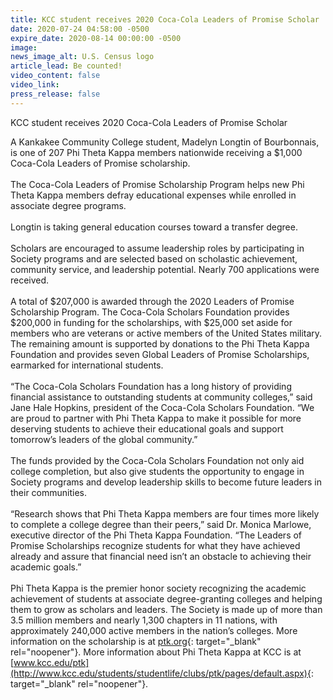 ```yaml
---
title: KCC student receives 2020 Coca-Cola Leaders of Promise Scholar
date: 2020-07-24 04:58:00 -0500
expire_date: 2020-08-14 00:00:00 -0500
image:
news_image_alt: U.S. Census logo
article_lead: Be counted!
video_content: false
video_link:
press_release: false
---
```


KCC student receives 2020 Coca-Cola Leaders of Promise Scholar&nbsp;

A Kankakee Community College student, Madelyn Longtin of Bourbonnais, is one of 207 Phi Theta Kappa members nationwide receiving a $1,000 Coca-Cola Leaders of Promise scholarship.&nbsp;<br><br>The Coca-Cola Leaders of Promise Scholarship Program helps new Phi Theta Kappa members defray educational expenses while enrolled in associate degree programs.&nbsp;<br><br>Longtin is taking general education courses toward a transfer degree.<br><br>Scholars are encouraged to assume leadership roles by participating in Society programs and are selected based on scholastic achievement, community service, and leadership potential. Nearly 700 applications were received.&nbsp;<br><br>A total of $207,000 is awarded through the 2020 Leaders of Promise Scholarship Program. The Coca-Cola Scholars Foundation provides $200,000 in funding for the scholarships, with $25,000 set aside for members who are veterans or active members of the United States military. The remaining amount is supported by donations to the Phi Theta Kappa Foundation and provides seven Global Leaders of Promise Scholarships, earmarked for international students.<br><br>“The Coca-Cola Scholars Foundation has a long history of providing financial assistance to outstanding students at community colleges,” said Jane Hale Hopkins, president of the Coca-Cola Scholars Foundation. “We are proud to partner with Phi Theta Kappa to make it possible for more deserving students to achieve their educational goals and support tomorrow’s leaders of the global community.”&nbsp;<br><br>The funds provided by the Coca-Cola Scholars Foundation not only aid college completion, but also give students the opportunity to engage in Society programs and develop leadership skills to become future leaders in their communities.&nbsp;<br><br>“Research shows that Phi Theta Kappa members are four times more likely to complete a college degree than their peers,” said Dr. Monica Marlowe, executive director of the Phi Theta Kappa Foundation. “The Leaders of Promise Scholarships recognize students for what they have achieved already and assure that financial need isn’t an obstacle to achieving their academic goals.”<br><br>Phi Theta Kappa is the premier honor society recognizing the academic achievement of students at associate degree-granting colleges and helping them to grow as scholars and leaders. The Society is made up of more than 3.5 million members and nearly 1,300 chapters in 11 nations, with approximately 240,000 active members in the nation’s colleges. More information on the scholarship is at [ptk.org](https://portal.ptk.org/Default.aspx?TabID=3646){: target="_blank" rel="noopener"}. More information about Phi Theta Kappa at KCC is at [www.kcc.edu/ptk](http://www.kcc.edu/students/studentlife/clubs/ptk/pages/default.aspx){: target="_blank" rel="noopener"}.&nbsp;

<br>&nbsp;